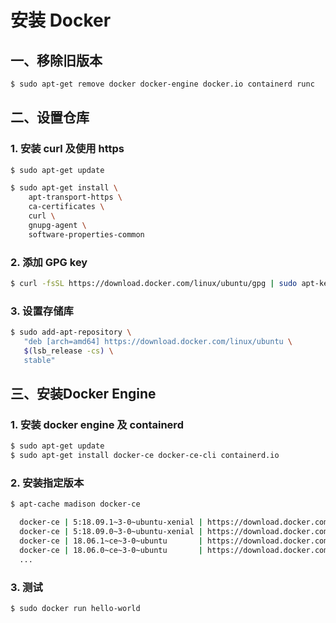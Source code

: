 # 安装 Docker

## 一、移除旧版本

```sh
$ sudo apt-get remove docker docker-engine docker.io containerd runc
```

## 二、设置仓库

### 1. 安装 curl 及使用 https

```sh
$ sudo apt-get update

$ sudo apt-get install \
    apt-transport-https \
    ca-certificates \
    curl \
    gnupg-agent \
    software-properties-common
```

### 2. 添加 GPG key

```sh
$ curl -fsSL https://download.docker.com/linux/ubuntu/gpg | sudo apt-key add -
```

### 3. 设置存储库

```sh
$ sudo add-apt-repository \
   "deb [arch=amd64] https://download.docker.com/linux/ubuntu \
   $(lsb_release -cs) \
   stable"
```

## 三、安装Docker Engine

### 1. 安装 docker engine 及 containerd

```sh
$ sudo apt-get update
$ sudo apt-get install docker-ce docker-ce-cli containerd.io
```

### 2. 安装指定版本

```sh
$ apt-cache madison docker-ce

  docker-ce | 5:18.09.1~3-0~ubuntu-xenial | https://download.docker.com/linux/ubuntu  xenial/stable amd64 Packages
  docker-ce | 5:18.09.0~3-0~ubuntu-xenial | https://download.docker.com/linux/ubuntu  xenial/stable amd64 Packages
  docker-ce | 18.06.1~ce~3-0~ubuntu       | https://download.docker.com/linux/ubuntu  xenial/stable amd64 Packages
  docker-ce | 18.06.0~ce~3-0~ubuntu       | https://download.docker.com/linux/ubuntu  xenial/stable amd64 Packages
  ...
```

### 3. 测试

```sh
$ sudo docker run hello-world
```

